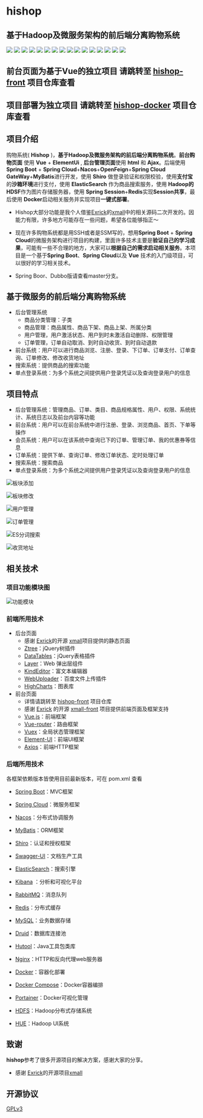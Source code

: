 # hishop
## 基于Hadoop及微服务架构的前后端分离购物系统
<p align="left"> 
    <img src="https://img.shields.io/badge/Author-imagine-orange" ></img> 
    <img src="https://img.shields.io/badge/License-GPLv3-green" ></img> 
    <img src="https://img.shields.io/badge/JDK-1.8+-green" ></img>        
    <img src="https://img.shields.io/badge/Nodejs-8.x-green" ></img>        
    <img src="https://img.shields.io/badge/Spring Boot-2.4.2-green" ></img>     
    <img src="https://img.shields.io/badge/Spring Cloud-2020.0.1-green"></img>
		<img src="https://img.shields.io/badge/Spring Cloud Alibaba-2021.1-green"></img>
		<img src="https://img.shields.io/badge/Nacos-2.0.3-green"></img>
    <img src="https://img.shields.io/badge/Vue-2.5.17-green"></img>
    <img src="https://img.shields.io/badge/Docker-20.10.x-green"></img>
    <img src="https://img.shields.io/badge/Docker Compose-1.29.x-green"></img>
		<img src="https://img.shields.io/badge/Redis-6.2.6-green"></img>
		<img src="https://img.shields.io/badge/MySQL-5.7-green"></img>
    <img src="https://img.shields.io/badge/MyBatis-3.4.6-green"></img>
    <img src="https://img.shields.io/badge/Hadoop-2.6.0--cdh5.9.3-green"></img>
    <img src="https://img.shields.io/badge/Hue-3.9.0--cdh5.9.3-green"></img>
</p>

## 前台页面为基于Vue的独立项目 请跳转至 [hishop-front](https://github.com/imagine-c/hishop-front) 项目仓库查看
## 项目部署为独立项目 请跳转至 [hishop-docker](https://github.com/imagine-c/hishop-docker) 项目仓库查看
## 项目介绍
购物系统( **Hishop** )，**基于Hadoop及微服务架构的前后端分离购物系统**。**前台购物页面** 使用 **Vue** + **ElementUi** , **后台管理页面**使用 **html** 和 **Ajax**。后端使用  **Spring Boot** + **Spring Cloud**+**Nacos**+**OpenFeign**+**Spring Cloud GateWay**+**MyBatis**进行开发，使用 **Shiro** 做登录验证和权限校验，使用**支付宝**的**沙箱环境**进行支付，使用 **ElasticSearch** 作为商品搜索服务，使用 **Hadoop的HDSF**作为图片存储服务器，使用 **Spring Session**+**Redis**实现**Session共享**，最后使用 **Docker**启动相关服务并实现项目**一键式部署**。 
- Hishop大部分功能是我个人借鉴[Exrick](https://github.com/Exrick)的[xmall](https://github.com/Exrick/xmall)中的相关源码二次开发的。因能力有限，许多地方可能存在一些问题，希望各位能够指正～

- 现在许多购物系统都是用SSH或者是SSM写的，想用**Spring Boot** + **Spring Cloud**的微服务架构进行项目的构建，里面许多技术主要是**验证自己的学习成果**，可能有一些不合理的地方，大家可以**根据自己的需求启动相关服务**。本项目是一个基于**Spring Boot**、**Spring Cloud**以及 **Vue** 技术的入门级项目，可以很好的学习相关技术。

- Spring Boor、Dubbo版请查看master分支。

## 基于微服务的前后端分离购物系统
- 后台管理系统
    - 商品分类管理：子类
    - 商品管理：商品属性、商品下架、商品上架、所属分类
    - 用户管理，用户激活状态、用户到时未激活自动删除、权限管理
    - 订单管理，订单自动取消、到时自动收货、到时自动退款
- 前台系统：用户可以进行商品浏览、注册、登录、下订单、订单支付、订单查询、订单修改、修改收货地址
- 搜索系统：提供商品的搜索功能
- 单点登录系统：为多个系统之间提供用户登录凭证以及查询登录用户的信息

## 项目特点
- 后台管理系统：管理商品、订单、类目、商品规格属性、用户、权限、系统统计、系统日志以及前台内容等功能
- 前台系统：用户可以在前台系统中进行注册、登录、浏览商品、首页、下单等操作
- 会员系统：用户可以在该系统中查询已下的订单、管理订单、我的优惠券等信息
- 订单系统：提供下单、查询订单、修改订单状态、定时处理订单
- 搜索系统：搜索商品
- 单点登录系统：为多个系统之间提供用户登录凭证以及查询登录用户的信息


![](https://github.com/imagine-c/hishop/raw/file/image/content-add.png#pic_center "板块添加")

![](https://github.com/imagine-c/hishop/raw/file/image/content.png#pic_center  "板块修改")

![](https://github.com/imagine-c/hishop/raw/file/image/user.png#pic_center  "用户管理")

![](https://github.com/imagine-c/hishop/raw/file/image/order.png#pic_center  "订单管理")

![](https://github.com/imagine-c/hishop/raw/file/image/search.png#pic_center  "ES分词搜索")

![](https://github.com/imagine-c/hishop/raw/file/image/address.png#pic_center "收货地址")

## 相关技术
### 项目功能模块图

![](https://github.com/imagine-c/hishop/raw/file/image/function.png "功能模块")

### 前端所用技术
- 后台页面
    - 感谢 [Exrick](https://github.com/Exrick/xmall)的开源 [xmall](https://github.com/Exrick/xmall)项目提供的静态页面
    - [Ztree](http://www.treejs.cn/v3/main.php#_zTreeInfo)：jQuery树插件
    - [DataTables](http://www.datatables.club/)：jQuery表格插件
    - [Layer](http://layer.layui.com/)：Web 弹出层组件
    - [KindEditor](https://github.com/kindsoft/kindeditor)：富文本编辑器
    - [WebUploader](http://fex.baidu.com/webuploader/getting-started.html)：百度文件上传插件
    - [HighCharts](http://www.hcharts.cn/)：图表库
- 前台页面
    - 详情请跳转至 [hishop-front](https://github.com/imagine-c/hishop-front) 项目仓库
    - 感谢 [Exrick](https://github.com/Exrick) 的开源 [xmall-front](https://github.com/Exrick/xmall-front) 项目提供前端页面及框架支持
    - [Vue.js](https://vuejs.org/)：前端框架
    - [Vue-router](https://router.vuejs.org/)：路由框架
    - [Vuex](https://vuex.vuejs.org/)：全局状态管理框架
    - [Element-UI]( https://element.eleme.io)：前端UI框架
    - [Axios](https://github.com/axios/axios)：前端HTTP框架
### 后端所用技术
各框架依赖版本皆使用目前最新版本，可在 pom.xml 查看
- [Spring Boot]( https://spring.io/projects/spring-boot)：MVC框架

- [Spring Cloud](https://spring.io/cloud)：微服务框架

- [Nacos](https://nacos.io/zh-cn/)：分布式协调服务

- [MyBatis](https://mybatis.org/mybatis-3/)：ORM框架

- [Shiro](https://shiro.apache.org/)：认证和授权框架

- [Swagger-UI](https://github.com/swagger-api/swagger-ui)：文档生产工具

- [ElasticSearch]( https://github.com/elastic/elasticsearch)：搜索引擎

- [Kibana](https://www.elastic.co/cn/kibana) ：分析和可视化平台

- [RabbitMQ](https://www.rabbitmq.com/)：消息队列

- [Redis](https://redis.io/)：分布式缓存

- [MySQL](https://www.mysql.com/)：业务数据存储

- [Druid](https://github.com/alibaba/druid)：数据库连接池

- [Hutool](https://hutool.cn/docs/#/)：Java工具包类库

- [Nginx](http://nginx.org/)：HTTP和反向代理web服务器

- [Docker](https://www.docker.com)：容器化部署

- [Docker Compose](https://docs.docker.com/compose/)：Docker容器编排

- [Portainer](https://github.com/portainer/portainer)：Docker可视化管理

- [HDFS](https://hadoop.apache.org/docs/r1.2.1/hdfs_design.html)：Hadoop分布式存储系统

- [HUE](https://hadoop.apache.org/docs/r1.2.1/hdfs_design.html)：Hadoop UI系统
## 致谢
**hishop**参考了很多开源项目的解决方案，感谢大家的分享。

- 感谢 [Exrick](https://github.com/Exrick/xmall)的开源项目[xmall](https://github.com/Exrick/xmall)
## 开源协议
[GPLv3](https://www.gnu.org/licenses/quick-guide-gplv3.html)